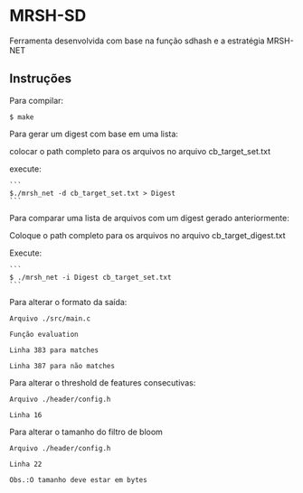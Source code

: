 # MRSH-SD
Ferramenta desenvolvida com base na função sdhash e a estratégia MRSH-NET


## Instruções
  
  Para compilar:
  
  ```
  $ make
  ```
Para gerar um digest com base em uma lista:

  colocar o path completo para os arquivos no arquivo cb_target_set.txt
  
  execute:
  
    ```
    $./mrsh_net -d cb_target_set.txt > Digest
    ```
Para comparar uma lista de arquivos com um digest gerado anteriormente:
  
  Coloque o path completo para os arquivos no arquivo cb_target_digest.txt 
  
  Execute:
  
    ```
    $ ./mrsh_net -i Digest cb_target_set.txt
    ```
Para alterar o formato da saída: 
  
    Arquivo ./src/main.c 
  
    Função evaluation 
  
    Linha 383 para matches 
  
    Linha 387 para não matches

Para alterar o threshold de features consecutivas: 
  
    Arquivo ./header/config.h
  
    Linha 16
  
Para alterar o tamanho do filtro de bloom 
  
    Arquivo ./header/config.h 
  
    Linha 22 
  
    Obs.:O tamanho deve estar em bytes
  
